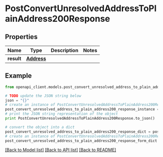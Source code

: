 # PostConvertUnresolvedAddressToPlainAddress200Response


## Properties
Name | Type | Description | Notes
------------ | ------------- | ------------- | -------------
**result** | [**Address**](Address.md) |  | 

## Example

```python
from openapi_client.models.post_convert_unresolved_address_to_plain_address200_response import PostConvertUnresolvedAddressToPlainAddress200Response

# TODO update the JSON string below
json = "{}"
# create an instance of PostConvertUnresolvedAddressToPlainAddress200Response from a JSON string
post_convert_unresolved_address_to_plain_address200_response_instance = PostConvertUnresolvedAddressToPlainAddress200Response.from_json(json)
# print the JSON string representation of the object
print PostConvertUnresolvedAddressToPlainAddress200Response.to_json()

# convert the object into a dict
post_convert_unresolved_address_to_plain_address200_response_dict = post_convert_unresolved_address_to_plain_address200_response_instance.to_dict()
# create an instance of PostConvertUnresolvedAddressToPlainAddress200Response from a dict
post_convert_unresolved_address_to_plain_address200_response_form_dict = post_convert_unresolved_address_to_plain_address200_response.from_dict(post_convert_unresolved_address_to_plain_address200_response_dict)
```
[[Back to Model list]](../README.md#documentation-for-models) [[Back to API list]](../README.md#documentation-for-api-endpoints) [[Back to README]](../README.md)


